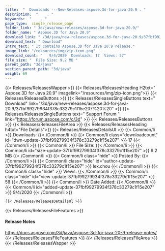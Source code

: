 ```yaml
---
title:  "  Downloads ---New-Releases-aspose.3d-for-java-20.9 . " 
description:  "    . " 
keywords:  "    . " 
page_type:  single_release_page
folder_link: " 3d/java/new-releases/aspose.3d-for-java-20.9/"
folder_name: " Aspose.3D for Java 20.9"
download_link: " /3d/java/new-releases/aspose.3d-for-java-20.9/37fbf99279934f378c33279c1f15e207"
download_text: " Download"
Intro_text: " It contains Aspose.3D for Java 20.9 release."
image_link: "/resources/img/zip-icon.png"
download_count: "   9/4/2020  Downloads: 17  Views: 57"
file_size: "  File Size: 9.2 MB "
parent_path: "3d/java"
section_parent_path: "3d/java"
weight: 69
---
```


{{< Releases/ReleasesWapper >}}
  {{< Releases/ReleasesHeading H2txt=" Aspose.3D for Java 20.9" imagelink="/resources/img/zip-icon.png">}}
  {{< Releases/ReleasesButtons >}}
    {{< Releases/ReleasesSingleButtons text=" Download" link="/3d/java/new-releases/aspose.3d-for-java-20.9/37fbf99279934f378c33279c1f15e207%20%20" >}}
    {{< Releases/ReleasesSingleButtons text=" Support Forum " link="https://forum.aspose.com/c/3d" >}}
  {{< Releases/ReleasesButtons >}}
  {{< Releases/ReleasesFileArea >}}
    {{< Releases/ReleasesHeading h4txt="File Details">}}
    {{< Releases/ReleasesDetailsUl >}}
            {{< Common/li  >}} Downloads: {{< /Common/li >}} 
      {{< Common/li class="downloadcount" id="dwn-update-37fbf99279934f378c33279c1f15e207" >}} 17 {{< /Common/li >}} 
      {{< Common/li  >}} File Size: {{< /Common/li >}} 
      {{< Common/li id="size-update-37fbf99279934f378c33279c1f15e207" >}} 9.2 MB {{< /Common/li >}} 
      {{< Common/li  class="hide" >}} Posted By: {{< /Common/li >}} 
      {{< Common/li class="hide" id="author-update-37fbf99279934f378c33279c1f15e207" >}} lex.chou {{< /Common/li >}} 
      {{< Common/li class="hide"  >}} Views: {{< /Common/li >}} 
      {{< Common/li class="hide" id="view-update-37fbf99279934f378c33279c1f15e207" >}} 58 {{< /Common/li >}} 
      {{< Common/li  >}} Date Added: {{< /Common/li >}} 
      {{< Common/li id="added-update-37fbf99279934f378c33279c1f15e207" >}} 9/4/2020 {{< /Common/li >}} 

    {{< /Releases/ReleasesDetailsUl >}}

  {{< Releases/ReleasesFileFeatures >}}
      <h4>Release Notes</h4><div><a href="https://docs.aspose.com/3d/java/aspose-3d-for-java-20-9-release-notes/">https://docs.aspose.com/3d/java/aspose-3d-for-java-20-9-release-notes/</a></div>
  {{< /Releases/ReleasesFileFeatures >}}
 {{< /Releases/ReleasesFileArea >}}
{{< /Releases/ReleasesWapper >}}


